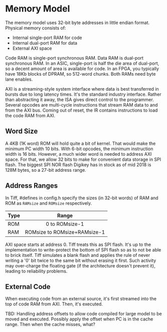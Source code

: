 # Memory Model

The memory model uses 32-bit byte addresses in little endian format. Physical memory consists of:

- Internal single-port RAM for code
- Internal dual-port RAM for data
- External AXI space

Code RAM is single-port synchronous RAM. Data RAM is dual-port synchronous RAM. In an ASIC, single-port is half the die area of dual-port, so a decent amount of area is available for code. In an FPGA, you typically have 18Kb blocks of DPRAM, so 512-word chunks. Both RAMs need byte lane enables.

AXI is a streaming-style system interface where data is best transferred in bursts due to long latency times. It's the standard industry interface. Rather than abstracting it away, the ISA gives direct control to the programmer. Several opcodes are multi-cycle instructions that stream RAM data to and from the AXI bus. Coming out of reset, the IR contains instructions to load the code RAM from AXI.

## Word Size

A 4KB (1K word) ROM will hold quite a bit of kernel. That would make the minimum PC width 10 bits. With 6-bit opcodes, the minimum instruction width is 16 bits. However, a much wider word is needed to address AXI space. For that, we allow 32 bits to make for convenient data storage in SPI flash. The biggest SPI NOR flash Digikey has in stock as of mid 2018 is 128M bytes, so a 27-bit address range.

## Address Ranges

In Tiff, #defines in config.h specify the sizes (in 32-bit words) of RAM and ROM as `RAMsize` and `ROMsize` respectively.

| Type | Range                        |
| -----|:----------------------------:|
| ROM  | 0 to ROMsize-1               |
| RAM  | ROMsize to ROMsize+RAMsize-1 |

AXI space starts at address 0. Tiff treats this as SPI flash. It's up to the implementation to write-protect the bottom of SPI flash so as to not be able to brick itself. Tiff simulates a blank flash and applies the rule of never writing a '0' bit twice to the same bit without erasing it first. Such activity may over-charge the floating gate (if the architecture doesn't prevent it), leading to reliability problems.

## External Code

When executing code from an external source, it's first streamed into the top of code RAM from AXI. Then, it's executed.


TBD: Handling address offsets to allow code compiled for large model to be moved and executed. Possibly apply the offset when PC is in the cache range. Then when the cache misses, what?






